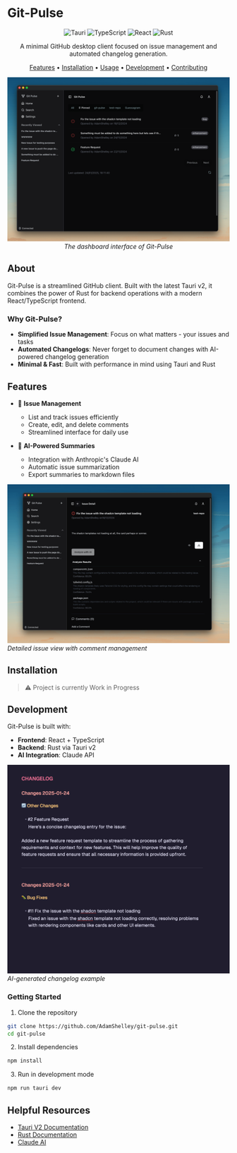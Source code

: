# Git-Pulse

<div align="center">

![Tauri](https://img.shields.io/badge/tauri-%2324C8DB.svg?style=for-the-badge&logo=tauri&logoColor=%23FFFFFF)
![TypeScript](https://img.shields.io/badge/typescript-%23007ACC.svg?style=for-the-badge&logo=typescript&logoColor=white)
![React](https://img.shields.io/badge/react-%2320232a.svg?style=for-the-badge&logo=react&logoColor=%2361DAFB)
![Rust](https://img.shields.io/badge/rust-%23000000.svg?style=for-the-badge&logo=rust&logoColor=white)

A minimal GitHub desktop client focused on issue management and automated changelog generation.

[Features](#features) • [Installation](#installation) • [Usage](#usage) • [Development](#development) • [Contributing](#contributing)

![Dashboard Screenshot](/assets/screenshots/dashboard.png)
_The dashboard interface of Git-Pulse_

</div>

## About

Git-Pulse is a streamlined GitHub client. Built with the latest Tauri v2, it combines the power of Rust for backend operations with a modern React/TypeScript frontend.

### Why Git-Pulse?

- **Simplified Issue Management**: Focus on what matters - your issues and tasks
- **Automated Changelogs**: Never forget to document changes with AI-powered changelog generation
- **Minimal & Fast**: Built with performance in mind using Tauri and Rust

## Features

- 🎯 **Issue Management**

  - List and track issues efficiently
  - Create, edit, and delete comments
  - Streamlined interface for daily use

- 🤖 **AI-Powered Summaries**

  - Integration with Anthropic's Claude AI
  - Automatic issue summarization
  - Export summaries to markdown files

![Issue Details](/assets/screenshots/issue-detail.png)
_Detailed issue view with comment management_

## Installation

> ⚠️ Project is currently Work in Progress


## Development

Git-Pulse is built with:

- **Frontend**: React + TypeScript
- **Backend**: Rust via Tauri v2
- **AI Integration**: Claude API

![AI Changelog](/assets/screenshots/changelog.png)
_AI-generated changelog example_

### Getting Started

1. Clone the repository

```bash
git clone https://github.com/AdamShelley/git-pulse.git
cd git-pulse
```

2. Install dependencies

```bash
npm install
```

3. Run in development mode

```bash
npm run tauri dev
```


## Helpful Resources

- [Tauri V2 Documentation](https://v2.tauri.app/)
- [Rust Documentation](https://www.rust-lang.org/)
- [Claude AI](https://claude.ai/)

